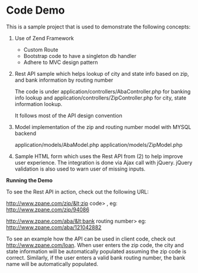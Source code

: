 <h1>Code Demo</h1>

This is a sample project that is used to demonstrate the following concepts:

1. Use of Zend Framework
   - Custom Route
   - Bootstrap code to have a singleton db handler
   - Adhere to MVC design pattern

2. Rest API sample which helps lookup of city and state info based on zip, and bank information by routing number

   The code is under application/controllers/AbaController.php for banking info lookup and application/controllers/ZipController.php for city, state
   information lookup.

   It follows most of the API design convention

3. Model implementation of the zip and routing number model with MYSQL backend

   application/models/AbaModel.php
   application/models/ZipModel.php

4. Sample HTML form which uses the Rest API from (2) to help improve user experience. The integration is done via Ajax call with jQuery. jQuery 
   validation is also used to warn user of missing inputs.

**Running the Demo**

To see the Rest API in action, check out the following URL:

http://www.zpane.com/zip/&lt;zip code&gt; , eg: http://www.zpane.com/zip/94086

http://www.zpane.com/aba/&lt;bank routing number&gt; eg: http://www.zpane.com/aba/121042882

To see an example how the API can be used in client code, check out http://www.zpane.com/loan. When user enters the zip code, 
the city and state information will be automatically populated assuming the zip code is correct. Similarly, if the user enters
a valid bank routing number, the bank name will be automatically populated.



